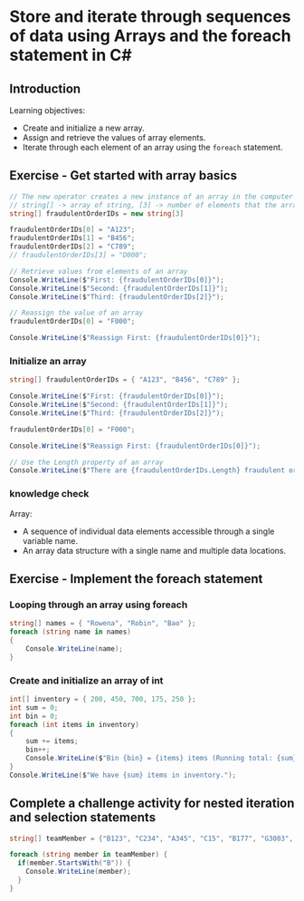 # Store and iterate through sequences of data using Arrays and the foreach statement in C\#

## Introduction

Learning objectives:

- Create and initialize a new array.
- Assign and retrieve the values of array elements.
- Iterate through each element of an array using the `foreach` statement.

## Exercise - Get started with array basics

```c#
// The new operator creates a new instance of an array in the computer's memory that can hold three string values.
// string[] -> array of string, [3] -> number of elements that the array can hold 
string[] fraudulentOrderIDs = new string[3]

fraudulentOrderIDs[0] = "A123";
fraudulentOrderIDs[1] = "B456";
fraudulentOrderIDs[2] = "C789";
// fraudulentOrderIDs[3] = "D000";

// Retrieve values from elements of an array
Console.WriteLine($"First: {fraudulentOrderIDs[0]}");
Console.WriteLine($"Second: {fraudulentOrderIDs[1]}");
Console.WriteLine($"Third: {fraudulentOrderIDs[2]}");

// Reassign the value of an array
fraudulentOrderIDs[0] = "F000";

Console.WriteLine($"Reassign First: {fraudulentOrderIDs[0]}");
```

### Initialize an array

```c#
string[] fraudulentOrderIDs = { "A123", "B456", "C789" };

Console.WriteLine($"First: {fraudulentOrderIDs[0]}");
Console.WriteLine($"Second: {fraudulentOrderIDs[1]}");
Console.WriteLine($"Third: {fraudulentOrderIDs[2]}");

fraudulentOrderIDs[0] = "F000";

Console.WriteLine($"Reassign First: {fraudulentOrderIDs[0]}");

// Use the Length property of an array
Console.WriteLine($"There are {fraudulentOrderIDs.Length} fraudulent orders to process.");
```

### knowledge check

Array:

- A sequence of individual data elements accessible through a single variable name.
- An array data structure with a single name and multiple data locations.

## Exercise - Implement the foreach statement

### Looping through an array using foreach

```c#
string[] names = { "Rowena", "Robin", "Bao" };
foreach (string name in names)
{
    Console.WriteLine(name);
}
```

### Create and initialize an array of int

```c#
int[] inventory = { 200, 450, 700, 175, 250 };
int sum = 0;
int bin = 0;
foreach (int items in inventory)
{
    sum += items;
    bin++;
    Console.WriteLine($"Bin {bin} = {items} items (Running total: {sum})");
}
Console.WriteLine($"We have {sum} items in inventory.");
```

## Complete a challenge activity for nested iteration and selection statements

```c#
string[] teamMember = {"B123", "C234", "A345", "C15", "B177", "G3003", "C235", "B179"};

foreach (string member in teamMember) {
  if(member.StartsWith("B")) {
    Console.WriteLine(member);
  }
}
```

